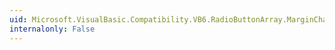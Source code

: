```yaml
---
uid: Microsoft.VisualBasic.Compatibility.VB6.RadioButtonArray.MarginChanged
internalonly: False
---
```

